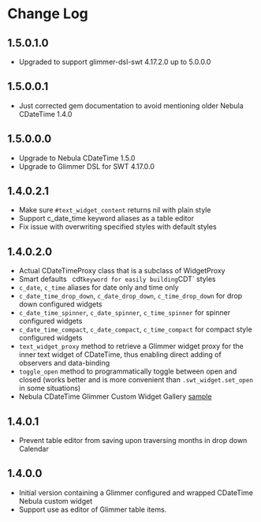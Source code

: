 # Change Log

## 1.5.0.1.0

- Upgraded to support glimmer-dsl-swt 4.17.2.0 up to 5.0.0.0

## 1.5.0.0.1

- Just corrected gem documentation to avoid mentioning older Nebula CDateTime 1.4.0

## 1.5.0.0.0

- Upgrade to Nebula CDateTime 1.5.0
- Upgrade to Glimmer DSL for SWT 4.17.0.0

## 1.4.0.2.1

- Make sure `#text_widget_content` returns nil with plain style
- Support c_date_time keyword aliases as a table editor
- Fix issue with overwriting specified styles with default styles

## 1.4.0.2.0

- Actual CDateTimeProxy class that is a subclass of WidgetProxy
- Smart defaults
` `cdt` keyword for easily building `CDT` styles
- `c_date`, `c_time` aliases for date only and time only
- `c_date_time_drop_down`, `c_date_drop_down`, `c_time_drop_down` for drop down configured widgets
- `c_date_time_spinner`, `c_date_spinner`, `c_time_spinner` for spinner configured widgets
- `c_date_time_compact`, `c_date_compact`, `c_time_compact` for compact style configured widgets
- `text_widget_proxy` method to retrieve a Glimmer widget proxy for the inner text widget of CDateTime, thus enabling direct adding of observers and data-binding
- `toggle_open` method to programmatically toggle between open and closed (works better and is more convenient than `.swt_widget.set_open` in some situations)
- Nebula CDateTime Glimmer Custom Widget Gallery [sample](samples/nebula/c_date_time_gallery.rb)

## 1.4.0.1

- Prevent table editor from saving upon traversing months in drop down Calendar

## 1.4.0.0

- Initial version containing a Glimmer configured and wrapped CDateTime Nebula custom widget
- Support use as editor of Glimmer table items.
